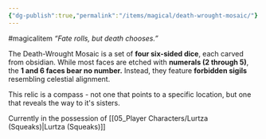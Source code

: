 ```yaml
---
{"dg-publish":true,"permalink":"/items/magical/death-wrought-mosaic/"}
---
```


#magicalitem 
_“Fate rolls, but death chooses.”_

The Death-Wrought Mosaic is a set of **four six-sided dice**, each carved from obsidian. While most faces are etched with **numerals (2 through 5)**, the **1 and 6 faces bear no number.** Instead, they feature **forbidden sigils** resembling celestial alignment.

This relic is a compass - not one that points to a specific location, but one that reveals the way to it's sisters.  

Currently in the possession of [[05_Player Characters/Lurtza (Squeaks)\|Lurtza (Squeaks)]]
